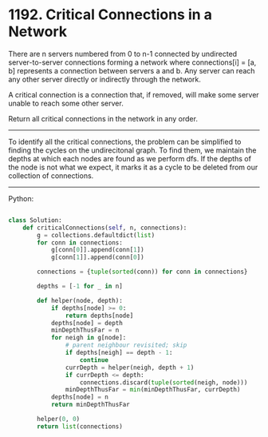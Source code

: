 # 1192. Critical Connections in a Network

There are n servers numbered from 0 to n-1 connected by undirected
server-to-server connections forming a network where connections[i] = [a, b]
represents a connection between servers a and b. Any server can reach any other
server directly or indirectly through the network.

A critical connection is a connection that, if removed, will make some server
unable to reach some other server.

Return all critical connections in the network in any order.

---

To identify all the critical connections, the problem can be simplified to
finding the cycles on the undirecitonal graph. To find them, we maintain the
depths at which each nodes are found as we perform dfs. If the depths of the
node is not what we expect, it marks it as a cycle to be deleted from our
collection of connections.

---

Python:

```python

class Solution:
    def criticalConnections(self, n, connections):
        g = collections.defaultdict(list)
        for conn in connections:
            g[conn[0]].append(conn[1])
            g[conn[1]].append(conn[0])

        connections = {tuple(sorted(conn)) for conn in connections}

        depths = [-1 for _ in n]

        def helper(node, depth):
            if depths[node] >= 0:
                return depths[node]
            depths[node] = depth
            minDepthThusFar = n
            for neigh in g[node]:
                # parent neighbour revisited; skip
                if depths[neigh] == depth - 1:
                    continue
                currDepth = helper(neigh, depth + 1)
                if currDepth <= depth:
                    connections.discard(tuple(sorted(neigh, node)))
                minDepthThusFar = min(minDepthThusFar, currDepth)
            depths[node] = n
            return minDepthThusFar

        helper(0, 0)
        return list(connections)
```

